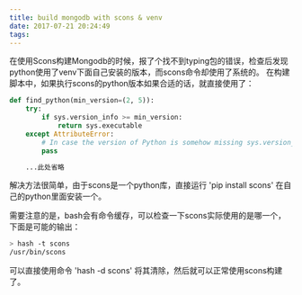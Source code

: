 ```yaml
---
title: build mongodb with scons & venv
date: 2017-07-21 20:24:49
tags:
---
```

在使用Scons构建Mongodb的时候，报了个找不到typing包的错误，检查后发现python使用了venv下面自己安装的版本，而scons命令却使用了系统的。
在构建脚本中，如果执行scons的python版本如果合适的话，就直接使用了：
``` python
def find_python(min_version=(2, 5)):
    try:
        if sys.version_info >= min_version:
            return sys.executable
    except AttributeError:
        # In case the version of Python is somehow missing sys.version_info or sys.executable.                                                                                                        
        pass

    ...此处省略
```

解决方法很简单，由于scons是一个python库，直接运行 'pip install scons' 在自己的python里面安装一个。

需要注意的是，bash会有命令缓存，可以检查一下scons实际使用的是哪一个，下面是可能的输出：
``` bash
> hash -t scons
/usr/bin/scons
```
可以直接使用命令 'hash -d scons' 将其清除，然后就可以正常使用scons构建了。
